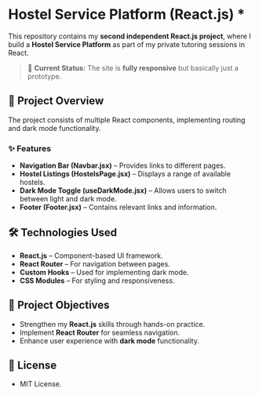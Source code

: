# Hostel Service Platform (React.js) *

This repository contains my **second independent React.js project**, where I build a **Hostel Service Platform** as part of my private tutoring sessions in React. 

> 🚀 **Current Status:** The site is **fully responsive** but basically just a prototype. 

## 🏨 Project Overview

The project consists of multiple React components, implementing routing and dark mode functionality.

### ✨ Features

- **Navigation Bar (Navbar.jsx)** – Provides links to different pages.  
- **Hostel Listings (HostelsPage.jsx)** – Displays a range of available hostels.  
- **Dark Mode Toggle (useDarkMode.jsx)** – Allows users to switch between light and dark mode.  
- **Footer (Footer.jsx)** – Contains relevant links and information.  

## 🛠️ Technologies Used

- **React.js** – Component-based UI framework.  
- **React Router** – For navigation between pages.  
- **Custom Hooks** – Used for implementing dark mode.  
- **CSS Modules** – For styling and responsiveness.  

## 📌 Project Objectives

- Strengthen my **React.js** skills through hands-on practice.  
- Implement **React Router** for seamless navigation.  
- Enhance user experience with **dark mode** functionality.  
 

## 📜 License

- MIT License.
